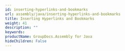 ```yaml
---
id: inserting-hyperlinks-and-bookmarks
url: assembly/java/inserting-hyperlinks-and-bookmarks
title: Inserting Hyperlinks and Bookmarks
weight: 41
description: ""
keywords: 
productName: GroupDocs.Assembly for Java
hideChildren: False
---
```

